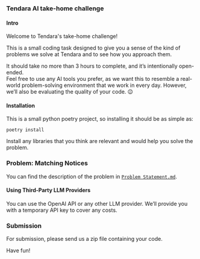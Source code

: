 ### Tendara AI take-home challenge

#### Intro
Welcome to Tendara's take-home challenge!

This is a small coding task designed to give you a sense of the kind of problems we solve at Tendara and to see how you approach them. 

It should take no more than 3 hours to complete, and it’s intentionally open-ended.  
Feel free to use any AI tools you prefer, as we want this to resemble a real-world problem-solving environment that we work in every day. However, we’ll also be evaluating the quality of your code. 😉

#### Installation
This is a small python poetry project, so installing it should be as simple as:
```
poetry install
```
Install any libraries that you think are relevant and would help you solve the problem.

### Problem: Matching Notices
You can find the description of the problem in [`Problem Statement.md`](Problem%20Statement.md).

#### Using Third-Party LLM Providers
You can use the OpenAI API or any other LLM provider. We’ll provide you with a temporary API key to cover any costs.

### Submission
For submission, please send us a zip file containing your code.

Have fun!